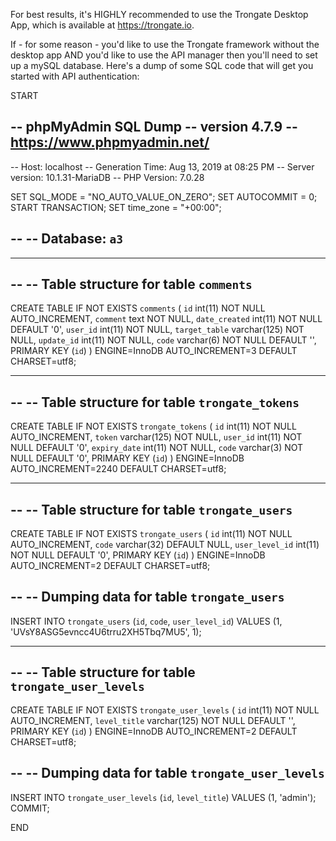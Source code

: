 For best results, it's HIGHLY recommended to use the Trongate Desktop App, which is available at https://trongate.io.

If - for some reason - you'd like to use the Trongate framework without the desktop app AND you'd like to use the API manager 
then you'll need to set up a mySQL database.  Here's a dump of some SQL code that will get you started with API authentication:

START

-- phpMyAdmin SQL Dump
-- version 4.7.9
-- https://www.phpmyadmin.net/
--
-- Host: localhost
-- Generation Time: Aug 13, 2019 at 08:25 PM
-- Server version: 10.1.31-MariaDB
-- PHP Version: 7.0.28

SET SQL_MODE = "NO_AUTO_VALUE_ON_ZERO";
SET AUTOCOMMIT = 0;
START TRANSACTION;
SET time_zone = "+00:00";

--
-- Database: `a3`
--

-- --------------------------------------------------------

--
-- Table structure for table `comments`
--

CREATE TABLE IF NOT EXISTS `comments` (
  `id` int(11) NOT NULL AUTO_INCREMENT,
  `comment` text NOT NULL,
  `date_created` int(11) NOT NULL DEFAULT '0',
  `user_id` int(11) NOT NULL,
  `target_table` varchar(125) NOT NULL,
  `update_id` int(11) NOT NULL,
  `code` varchar(6) NOT NULL DEFAULT '',
  PRIMARY KEY (`id`)
) ENGINE=InnoDB AUTO_INCREMENT=3 DEFAULT CHARSET=utf8;

-- --------------------------------------------------------

--
-- Table structure for table `trongate_tokens`
--

CREATE TABLE IF NOT EXISTS `trongate_tokens` (
  `id` int(11) NOT NULL AUTO_INCREMENT,
  `token` varchar(125) NOT NULL,
  `user_id` int(11) NOT NULL DEFAULT '0',
  `expiry_date` int(11) NOT NULL,
  `code` varchar(3) NOT NULL DEFAULT '0',
  PRIMARY KEY (`id`)
) ENGINE=InnoDB AUTO_INCREMENT=2240 DEFAULT CHARSET=utf8;

-- --------------------------------------------------------

--
-- Table structure for table `trongate_users`
--

CREATE TABLE IF NOT EXISTS `trongate_users` (
  `id` int(11) NOT NULL AUTO_INCREMENT,
  `code` varchar(32) DEFAULT NULL,
  `user_level_id` int(11) NOT NULL DEFAULT '0',
  PRIMARY KEY (`id`)
) ENGINE=InnoDB AUTO_INCREMENT=2 DEFAULT CHARSET=utf8;

--
-- Dumping data for table `trongate_users`
--

INSERT INTO `trongate_users` (`id`, `code`, `user_level_id`) VALUES
(1, 'UVsY8ASG5evncc4U6trru2XH5Tbq7MU5', 1);

-- --------------------------------------------------------

--
-- Table structure for table `trongate_user_levels`
--

CREATE TABLE IF NOT EXISTS `trongate_user_levels` (
  `id` int(11) NOT NULL AUTO_INCREMENT,
  `level_title` varchar(125) NOT NULL DEFAULT '',
  PRIMARY KEY (`id`)
) ENGINE=InnoDB AUTO_INCREMENT=2 DEFAULT CHARSET=utf8;

--
-- Dumping data for table `trongate_user_levels`
--

INSERT INTO `trongate_user_levels` (`id`, `level_title`) VALUES
(1, 'admin');
COMMIT;



END